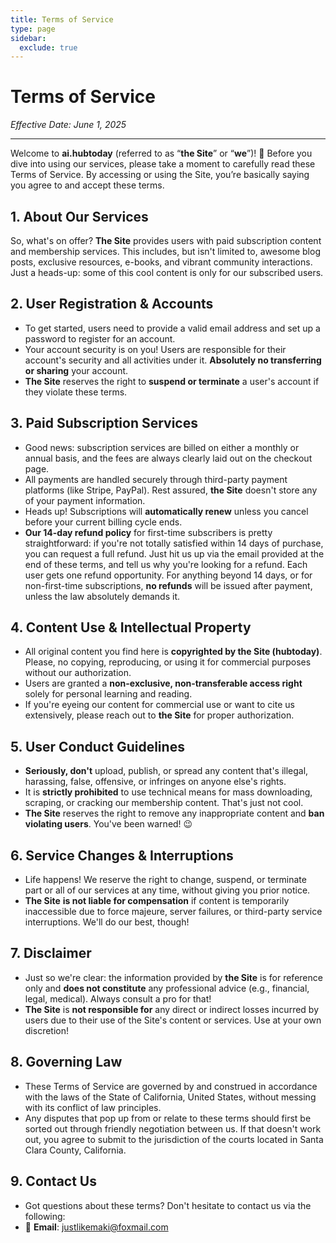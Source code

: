 ```yaml
---
title: Terms of Service
type: page
sidebar:
  exclude: true
---
```

# Terms of Service

*Effective Date: June 1, 2025*

---

Welcome to **ai.hubtoday** (referred to as “**the Site**” or “**we**”)! 👋 Before you dive into using our services, please take a moment to carefully read these Terms of Service. By accessing or using the Site, you’re basically saying you agree to and accept these terms.

## 1. About Our Services
So, what's on offer? **The Site** provides users with paid subscription content and membership services. This includes, but isn't limited to, awesome blog posts, exclusive resources, e-books, and vibrant community interactions. Just a heads-up: some of this cool content is only for our subscribed users.

## 2. User Registration & Accounts
- To get started, users need to provide a valid email address and set up a password to register for an account.
- Your account security is on you! Users are responsible for their account's security and all activities under it. **Absolutely no transferring or sharing** your account.
- **The Site** reserves the right to **suspend or terminate** a user's account if they violate these terms.

## 3. Paid Subscription Services
- Good news: subscription services are billed on either a monthly or annual basis, and the fees are always clearly laid out on the checkout page.
- All payments are handled securely through third-party payment platforms (like Stripe, PayPal). Rest assured, **the Site** doesn't store any of your payment information.
- Heads up! Subscriptions will **automatically renew** unless you cancel before your current billing cycle ends.
- **Our 14-day refund policy** for first-time subscribers is pretty straightforward: if you're not totally satisfied within 14 days of purchase, you can request a full refund. Just hit us up via the email provided at the end of these terms, and tell us why you're looking for a refund. Each user gets one refund opportunity. For anything beyond 14 days, or for non-first-time subscriptions, **no refunds** will be issued after payment, unless the law absolutely demands it.

## 4. Content Use & Intellectual Property
- All original content you find here is **copyrighted by the Site (hubtoday)**. Please, no copying, reproducing, or using it for commercial purposes without our authorization.
- Users are granted a **non-exclusive, non-transferable access right** solely for personal learning and reading.
- If you're eyeing our content for commercial use or want to cite us extensively, please reach out to **the Site** for proper authorization.

## 5. User Conduct Guidelines
- **Seriously, don't** upload, publish, or spread any content that's illegal, harassing, false, offensive, or infringes on anyone else's rights.
- It is **strictly prohibited** to use technical means for mass downloading, scraping, or cracking our membership content. That's just not cool.
- **The Site** reserves the right to remove any inappropriate content and **ban violating users**. You've been warned! 😉

## 6. Service Changes & Interruptions
- Life happens! We reserve the right to change, suspend, or terminate part or all of our services at any time, without giving you prior notice.
- **The Site** **is not liable for compensation** if content is temporarily inaccessible due to force majeure, server failures, or third-party service interruptions. We'll do our best, though!

## 7. Disclaimer
- Just so we're clear: the information provided by **the Site** is for reference only and **does not constitute** any professional advice (e.g., financial, legal, medical). Always consult a pro for that!
- **The Site** is **not responsible for** any direct or indirect losses incurred by users due to their use of the Site's content or services. Use at your own discretion!

## 8. Governing Law
- These Terms of Service are governed by and construed in accordance with the laws of the State of California, United States, without messing with its conflict of law principles.
- Any disputes that pop up from or relate to these terms should first be sorted out through friendly negotiation between us. If that doesn't work out, you agree to submit to the jurisdiction of the courts located in Santa Clara County, California.

## 9. Contact Us
- Got questions about these terms? Don't hesitate to contact us via the following:
- 📧 **Email**: [justlikemaki@foxmail.com](mailto:justlikemaki@foxmail.com)